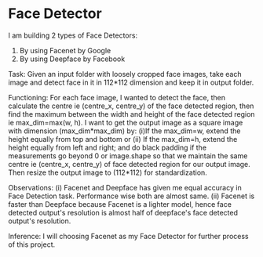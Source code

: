 # Face Detector
I am building 2 types of Face Detectors:
1. By using Facenet by Google
2. By using Deepface by Facebook

Task: Given an input folder with loosely cropped face images, take each image and detect face in it in 112*112 dimension and keep it in output folder.

Functioning: For each face image, I wanted to detect the face, then calculate the centre ie (centre_x, centre_y) of the face detected region, then find the maximum between the width and height of the face detected region ie max_dim=max(w, h). I want to get the output image as a square image with dimension (max_dim*max_dim) by: (i)If the max_dim=w, extend the height equally from top and bottom or (ii) If the max_dim=h, extend the height equally from left and right; and do black padding if the measurements go beyond 0 or image.shape so that we maintain the same centre ie (centre_x, centre_y) of face detected region for our output image. Then resize the output image to (112\*112) for standardization.

Observations:
(i) Facenet and Deepface has given me equal accuracy in Face Detection task. Performance wise both are almost same.
(ii) Facenet is faster than Deepface because Facenet is a lighter model, hence face detected output's resolution is almost half of deepface's face detected output's resolution.

Inference: I will choosing Facenet as my Face Detector for further process of this project.

